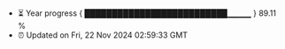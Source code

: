 - ⏳ Year progress { ██████████████████████████▁▁▁▁ } 89.11 %
- ⏰ Updated on Fri, 22 Nov 2024 02:59:33 GMT

